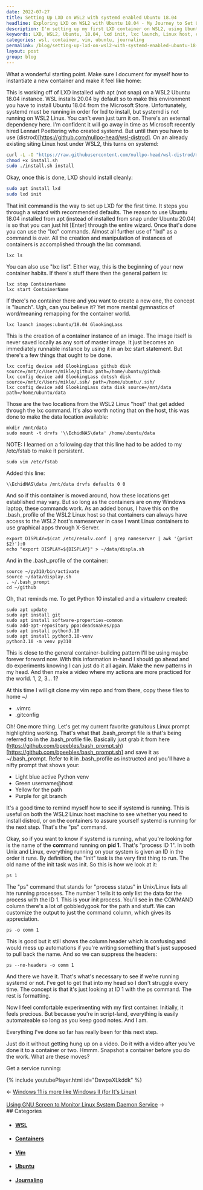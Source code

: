```yaml
---
date: 2022-07-27
title: Setting Up LXD on WSL2 with systemd enabled Ubuntu 18.04
headline: Exploring LXD on WSL2 with Ubuntu 18.04 - My Journey to Set Up My First Container
description: I'm setting up my first LXD container on WSL2, using Ubuntu 18.04. I've used lxd init and lxc launch to get the container running, and added two locations from the WSL2 Linux host to the container. I'm now preparing to start experimenting and need to make sure I have the right tools installed. I'm also learning how to check if systemd is running, and getting everything ready for my first container.
keywords: LXD, WSL2, Ubuntu, 18.04, lxd init, lxc launch, Linux host, container, /etc/fstab, python3.10, python3.10-venv, vim repo, .vimrc, .gitconfig, .bash_prompt, ps, process, ID 1
categories: wsl, container, vim, ubuntu, journaling
permalink: /blog/setting-up-lxd-on-wsl2-with-systemd-enabled-ubuntu-18-04/
layout: post
group: blog
---
```



What a wonderful starting point. Make sure I document for myself how to
instantiate a new container and make it feel like home:

This is working off of LXD installed with apt (not snap) on a WSL2 Ubuntu 18.04
instance. WSL installs 20.04 by default so to make this environment you have to
install Ubuntu 18.04 from the Microsoft Store. Unfortunately, systemd must be
running in order for lxd to install, but systemd is not running on WSL2 Linux.
You can't even just turn it on. There's an external dependency here. I'm
confident it will go away in time as Microsoft recently hired Lennart
Poettering who created systemd. But until then you have to use
(distrod)[https://github.com/nullpo-head/wsl-distrod]. On an already
existing siting Linux host under WSL2, this turns on systemd:

```bash
curl -L -O "https://raw.githubusercontent.com/nullpo-head/wsl-distrod/main/install.sh"
chmod +x install.sh
sudo ./install.sh install
```

Okay, once this is done, LXD should install cleanly:

```bash
sudo apt install lxd
sudo lxd init
```

That init command is the way to set up LXD for the first time. It steps you
through a wizard with recommended defaults. The reason to use Ubuntu 18.04
installed from apt (instead of installed from snap under Ubuntu 20.04) is so
that you can just hit [Enter] through the entire wizard. Once that's done you
can use the "lxc" commands. Almost all further use of "lxd" as a command is
over. All the creation and manipulation of instances of containers is
accomplished through the lxc command.

    lxc ls

You can also use "lxc list". Either way, this is the beginning of your new
container habits. If there's stuff there then the general pattern is:

    lxc stop ContainerName
    lxc start ContainerName

If there's no container there and you want to create a new one, the concept is
"launch". Ugh, can you believe it? Yet more mental gymnastics of word/meaning
remapping for the container world.

    lxc launch images:ubuntu/18.04 GlookingLass

This is the creation of a container instance of an image. The image itself is
never saved locally as any sort of master image. It just becomes an immediately
runnable instance by using it in an lxc start statement. But there's a few
things that ought to be done.

    lxc config device add GlookingLass github disk source=/mnt/c/Users/mikle/github path=/home/ubuntu/github
    lxc config device add GlookingLass dotssh disk source=/mnt/c/Users/mikle/.ssh/ path=/home/ubuntu/.ssh/
    lxc config device add GlookingLass data disk source=/mnt/data path=/home/ubuntu/data

Those are the two locations from the WSL2 Linux "host" that get added through
the lxc command. It's also worth noting that on the host, this was done to make
the data location available:

    mkdir /mnt/data
    sudo mount -t drvfs '\\EchidNAS\data' /home/ubuntu/data

NOTE: I learned on a following day that this line had to be added to my
/etc/fstab to make it persistent.

    sudo vim /etc/fstab

Added this line:

    \\EchidNAS\data /mnt/data drvfs defaults 0 0

And so if this container is moved around, how these locations get established
may vary. But so long as the containers are on my Windows laptop, these
commands work. As an added bonus, I have this on the .bash_profile of the WSL2
Linux host so that containers can always have access to the WSL2 host's
nameserver in case I want Linux containers to use graphical apps through
X-Server.

    export DISPLAY=$(cat /etc/resolv.conf | grep nameserver | awk '{print $2}'):0
    echo "export DISPLAY=${DISPLAY}" > ~/data/displa.sh

And in the .bash_profile of the container:

    source ~/py310/bin/activate
    source ~/data/display.sh
    . ~/.bash_prompt
    cd ~/github

Oh, that reminds me. To get Python 10 installed and a virtualenv created:

    sudo apt update
    sudo apt install git
    sudo apt install software-properties-common
    sudo add-apt-repository ppa:deadsnakes/ppa
    sudo apt install python3.10
    sudo apt install python3.10-venv
    python3.10 -m venv py310

This is close to the general container-building pattern I'll be using maybe
forever forward now. With this information in-hand I should go ahead and do
experiments knowing I can just do it all again. Make the new patterns in my
head. And then make a video where my actions are more practiced for the world.
1, 2, 3... 1?

At this time I will git clone my vim repo and from there, copy these files to
home ~/

- .vimrc
- .gitconfig

Oh! One more thing. Let's get my current favorite gratuitous Linux prompt
highlighting working. That's what that .bash_prompt file is that's being
referred to in the .bash_profile file. Basically just grab it from here
(https://github.com/bpeebles/bash_prompt.sh)[https://github.com/bpeebles/bash_prompt.sh]
and save it as ~/.bash_prompt. Refer to it in .bash_profile as instructed and
you'll have a nifty prompt that shows your:

- Light blue active Python venv
- Green username@host
- Yellow for the path
- Purple for git branch

It's a good time to remind myself how to see if systemd is running. This is
useful on both the WSL2 Linux host machine to see whether you need to install
distrod, or on the containers to assure yourself systemd is running for the
next step. That's the "ps" command.

Okay, so if you want to know if systemd is running, what you're looking for is
the name of the **comm**and running on **pid 1**. That's "process ID 1". In
both Unix and Linux, everything running on your system is given an ID in the
order it runs. By definition, the "init" task is the very first thing to run.
The old name of the init task was init. So this is how we look at it:

    ps 1

The "ps" command that stands for "process status" in Unix/Linux lists all hte
running processes. The number 1 tells it to only list the data for the process
with the ID 1. This is your init process. You'll see in the COMMAND column
there's a lot of gobbledygook for the path and stuff. We can customize the
output to just the command column, which gives its appreciation.

    ps -o comm 1

This is good but it still shows the column header which is confusing and would
mess up automations if you're writing something that's just supposed to pull
back the name. And so we can suppress the headers:

    ps --no-headers -o comm 1

And there we have it. That's what's necessary to see if we're running systemd
or not. I've got to get that into my head so I don't struggle every time. The
concept is that it's just looking at ID 1 with the ps command. The rest is
formatting.

Now I feel comfortable experimenting with my first container. Initially, it
feels precious. But because you're in script-land, everything is easily
automateable so long as you keep good notes. And I am.

Everything I've done so far has really been for this next step.

Just do it without getting hung up on a video. Do it with a video after you've
done it to a container or two. Hmmm. Snapshot a container before you do the
work. What are these moves?

Get a service running:

{% include youtubePlayer.html id="DswpaXLkddk" %}

<div class="arrow-links"><div class="post-nav-prev"><span class="arrow">&larr;&nbsp;</span><a href="/blog/windows-11-is-more-like-windows-il-for-it-s-linux/">Windows 11 is more like Windows Il (for It's Linux)</a></div> &nbsp; <div class="post-nav-next"><a href="/blog/using-gnu-screen-to-monitor-linux-system-daemon-service/">Using GNU Screen to Monitor Linux System Daemon Service</a><span class="arrow">&nbsp;&rarr;</span></div></div>
## Categories

<ul>
<li><h4><a href='/wsl/'>WSL</a></h4></li>
<li><h4><a href='/container/'>Containers</a></h4></li>
<li><h4><a href='/vim/'>Vim</a></h4></li>
<li><h4><a href='/ubuntu/'>Ubuntu</a></h4></li>
<li><h4><a href='/journaling/'>Journaling</a></h4></li></ul>